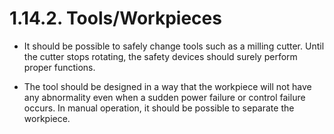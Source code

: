 ﻿# 1.14.2. Tools/Workpieces

* 	It should be possible to safely change tools such as a milling cutter. Until the cutter stops rotating, the safety devices should surely perform proper functions.

*	The tool should be designed in a way that the workpiece will not have any abnormality even when a sudden power failure or control failure occurs. In manual operation, it should be possible to separate the workpiece.

